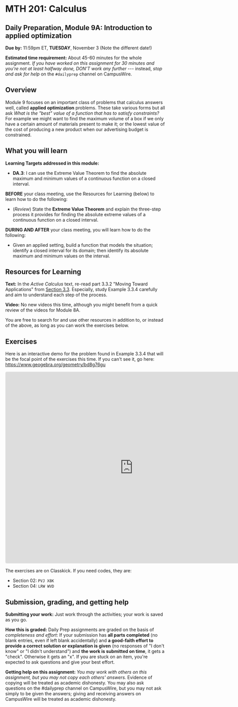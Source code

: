 # MTH 201: Calculus

## Daily Preparation, Module 9A: Introduction to applied optimization

**Due by:** 11:59pm ET, **TUESDAY**, November 3 (Note the different date!) 

**Estimated time requirement:** About 45-60 minutes for the whole assignment. *If you have worked on this assignment for 30 minutes and you're not at least halfway done, DON'T work any further* --- instead, *stop and ask for help* on the `#dailyprep` channel on CampusWire. 

## Overview 

Module 9 focuses on an important class of problems that calculus answers well, called **applied optimization** problems. These take various forms but all ask *What is the "best" value of a function that has to satisfy constraints?* For example we might want to find the maximum volume of a box if we only have a certain amount of materials present to make it; or the lowest value of the cost of producing a new product when our advertising budget is constrained. 

## What you will learn 

**Learning Targets addressed in this module:** 

-  **DA.3**: I can use the Extreme Value Theorem to find the absolute maximum and minimum values of a continuous function on a closed interval.


**BEFORE** your class meeting, use the Resources for Learning (below) to learn how to do the following: 

+ (*Review*) State the **Extreme Value Theorem** and explain the three-step process it provides for finding the absolute extreme values of a continuous function on a closed interval. 

**DURING AND AFTER** your class meeting, you will learn how to do the following: 

+ Given an applied setting, build a function that models the situation; identify a closed interval for its domain; then identify its absolute maximum and minimum values on the interval. 




## Resources for Learning


**Text:** In the _Active Calculus_ text, re-read part 3.3.2 "Moving Toward Applications" from [Section 3.3](https://activecalculus.org/single/sec-3-3-optimization.html). Especially, study Example 3.3.4 carefully and aim to understand each step of the process. 


**Video:** No new videos this time, although you might benefit from a quick review of the videos for Module 8A. 


You are free to search for and use other resources in addition to, or instead of the above, as long as you can work the exercises below.


## Exercises

Here is an interactive demo for the problem found in Example 3.3.4 that will be the focal point of the exercises this time. If you can't see it, go here: https://www.geogebra.org/geometry/bd8g76gu  


<iframe src="https://www.geogebra.org/geometry/jvfbnsk9?embed" width="800" height="600" allowfullscreen style="border: 1px solid #e4e4e4;border-radius: 4px;" frameborder="0"></iframe>


The exercises are on Classkick. If you need codes, they are: 

- Section 02: `PVJ X8K`
- Section 04: `LRW WVD`

## Submission, grading, and getting help 

**Submitting your work:** Just work through the activities; your work is saved as you go. 

**How this is graded:** Daily Prep assignments are graded on the basis of *completeness and effort*: If your submission has **all parts completed** (no blank entries, even if left blank accidentally) and **a good-faith effort to provide a correct solution or explanation is given** (no responses of "I don't know" or "I didn't understand") and **the work is submitted on time**, it gets a "check". Otherwise it gets an "x". If you are stuck on an item, you're expected to ask questions and give your best effort.  

**Getting help on this assignment:** *You may work with others on this assignment, but you may not copy each others' answers.* Evidence of copying will be treated as academic dishonesty. You may also ask questions on the #dailyprep channel on CampusWire, but you may not ask simply to be given the answers; giving and receiving answers on CampusWire will be treated as academic dishonesty.
<!--stackedit_data:
eyJoaXN0b3J5IjpbMzc3Mjc5ODQxXX0=
-->
